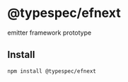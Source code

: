 # @typespec/efnext

emitter framework prototype

## Install

```bash
npm install @typespec/efnext
```
